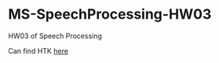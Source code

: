 # MS-SpeechProcessing-HW03
HW03 of Speech Processing

Can find HTK [here](https://github.com/hamedzarei/htk)
